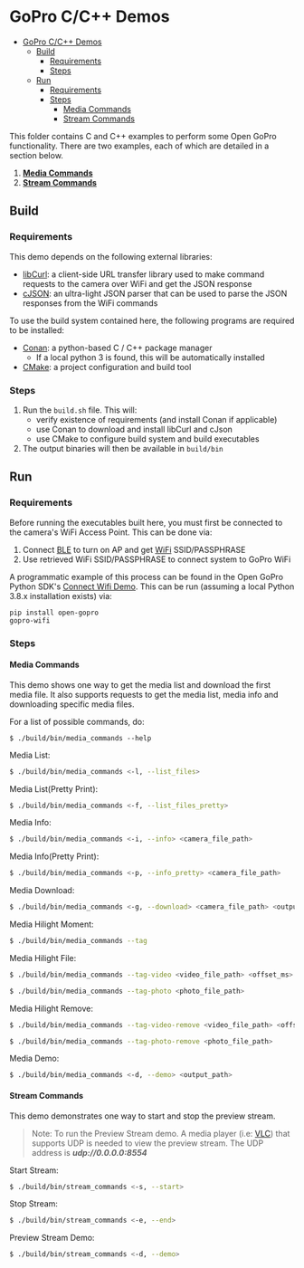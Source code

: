 # GoPro C/C++ Demos

- [GoPro C/C++ Demos](#gopro-cc-demos)
  - [Build](#build)
    - [Requirements](#requirements)
    - [Steps](#steps)
  - [Run](#run)
    - [Requirements](#requirements-1)
    - [Steps](#steps-1)
      - [Media Commands](#media-commands)
      - [Stream Commands](#stream-commands)

This folder contains C and C++ examples to perform some Open GoPro functionality. There are two examples,
each of which are detailed in a section below.

1. [**Media Commands**](#media-commands)
2. [**Stream Commands**](#stream-commands)

## Build

### Requirements

This demo depends on the following external libraries:

-   [libCurl](https://curl.se/download.html): a client-side URL transfer library used to make command requests to the camera over WiFi and get the JSON response
-   [cJSON](https://github.com/DaveGamble/cJSON): an ultra-light JSON parser that can be used to parse the JSON responses from the WiFi commands

To use the build system contained here, the following programs are required to be installed:

-   [Conan](https://docs.conan.io/en/latest/installation.html): a python-based C / C++ package manager
    -   If a local python 3 is found, this will be automatically installed
-   [CMake](https://cmake.org/install/): a project configuration and build tool

### Steps

1. Run the `build.sh` file. This will:
    - verify existence of requirements (and install Conan if applicable)
    - use Conan to download and install libCurl and cJson
    - use CMake to configure build system and build executables
1. The output binaries will then be available in `build/bin`

## Run

### Requirements

Before running the executables built here, you must first be connected to the camera's WiFi Access Point. This can be
done via:

1. Connect [BLE](https://gopro.github.io/OpenGoPro/ble) to turn on AP and get [WiFi](https://gopro.github.io/OpenGoPro/http) SSID/PASSPHRASE
2. Use retrieved WiFi SSID/PASSPHRASE to connect system to GoPro WiFi

A programmatic example of this process can be found in the Open GoPro Python SDK's
[Connect Wifi Demo](https://gopro.github.io/OpenGoPro/python_sdk/quickstart.html#wifi-demo). This can be run
(assuming a local Python 3.8.x installation exists) via:

```
pip install open-gopro
gopro-wifi
```

### Steps

#### Media Commands

This demo shows one way to get the media list and download the first media file. It also supports
requests to get the media list, media info and downloading specific media files.

For a list of possible commands, do:

```
$ ./build/bin/media_commands --help
```

Media List:

```bash
$ ./build/bin/media_commands <-l, --list_files>
```

Media List(Pretty Print):

```bash
$ ./build/bin/media_commands <-f, --list_files_pretty>
```

Media Info:

```bash
$ ./build/bin/media_commands <-i, --info> <camera_file_path>
```

Media Info(Pretty Print):

```bash
$ ./build/bin/media_commands <-p, --info_pretty> <camera_file_path>
```

Media Download:

```bash
$ ./build/bin/media_commands <-g, --download> <camera_file_path> <output_path/output_file_name>
```

Media Hilight Moment:

```bash
$ ./build/bin/media_commands --tag
```

Media Hilight File:

```bash
$ ./build/bin/media_commands --tag-video <video_file_path> <offset_ms>
```

```bash
$ ./build/bin/media_commands --tag-photo <photo_file_path>
```

Media Hilight Remove:

```bash
$ ./build/bin/media_commands --tag-video-remove <video_file_path> <offset_ms>
```

```bash
$ ./build/bin/media_commands --tag-photo-remove <photo_file_path>
```

Media Demo:

```bash
$ ./build/bin/media_commands <-d, --demo> <output_path>
```

#### Stream Commands

This demo demonstrates one way to start and stop the preview stream.

> Note: To run the Preview Stream demo. A media player (i.e: [VLC](https://www.videolan.org/)) that supports UDP is needed to view the preview stream.
> The UDP address is **_udp://0.0.0.0:8554_**

Start Stream:

```bash
$ ./build/bin/stream_commands <-s, --start>
```

Stop Stream:

```bash
$ ./build/bin/stream_commands <-e, --end>
```

Preview Stream Demo:

```bash
$ ./build/bin/stream_commands <-d, --demo>
```
